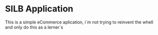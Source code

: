 # SILB Application

This is a simple eCommerce aplication, i´m not trying to reinvent the whell
and only do this as a lerner´s